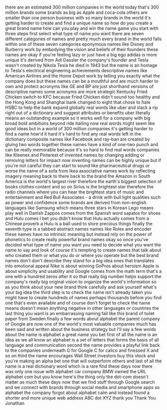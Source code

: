 
there are an estimated 300 million
companies in the world today that&#39;s 300
million brands some brands as big as
Apple and coca-cola others are smaller
than one person business with so many
brands in the world it&#39;s getting harder
to create and find a unique name so how
do you create a great brand name
how can you play and win the name game
you start with three steps first select
what type of name you want there are
seven different categories of names and
pretty much every brand in the world
falls within one of these seven
categories eponymous names like Disney
and Burberry work by embodying the
vision and beliefs of their founders
these names are okay if you&#39;re feeling
lazy or just have a big ego adidas is
more unique it&#39;s derived from Adi
Dassler the company&#39;s founder and Tesla
wasn&#39;t created by Nikola Tesla he died
in 1943 but the name is an homage to
Tesla&#39;s electrical engineering
achievements descriptive names like
American Airlines and the Home Depot
work by telling you exactly what the
company does but these names can be a
mouthful and are much harder to own and
protect acronyms like GE and BP are just
shorthand versions of descriptive names
some acronyms are more strategic
Kentucky Fried Chicken switch to KFC
because Fried Chicken didn&#39;t sound too
healthy and the Hong Kong and Shanghai
bank changed to eight that chose to hate
HSBC to help the bank expand globally
real words like uber and slack a rip
right out of a dictionary and suggest
attributes or benefits uber literally
means an outstanding example so it works
well for a company with big broad bold
ambitions beyond ride hailing now real
words might seem like good ideas but in
a world of 300 million companies it&#39;s
getting harder to find a name how&#39;d it
hard it&#39;s hard to find any real words
left in the dictionary composite names
like Facebook and ray-ban are created by
gluing two words together these names
have a kind of one-two punch and can be
really memorable because it&#39;s so hard to
find real words companies like Kleenex
and Pinterest of invented names by
changing adding or removing letters for
impact
now inventing names can be highly unique
but if you&#39;re not careful they can start
to sound like pharmaceutical drugs or
worse the name of a sofa from Ikea
associative names work by reflecting
imagery meaning back to there back to
the brand the Amazon in South America is
the world&#39;s largest river
therefore the earth&#39;s biggest selection
of books clothes content and so on
Sirius is the brightest star therefore
the radio channels where you can hear
the brightest stars of music and
entertainment and Red Bull Associates -
a drink with bull light qualities such
as power and confidence some brands are
derived from non-english languages like
Samsung which means three stars in
Korean Lego means play well in Danish
Zappos comes from the Spanish word
sapatos for shoes and Hulu comes I bet
you didn&#39;t know that Hulu actually comes
from a Chinese proverb a Hulu is a ball
used to store precious things finally
the seventh type is a tabbed abstract
names names like Rolex and encoder
these names have no intrinsic meaning
but instead rely on the power of
phonetics to create really powerful
brand names okay so once you&#39;ve decided
what type of name you want you need to
decide what you want the name to say and
look of course it&#39;s tempting to create
names that talk about who created them
or what you do or where you operate but
the best brand names don&#39;t don&#39;t
describe they stand for a big idea ones
that translates into emotional appeal
Nike is about winning GoPros about
heroism Apple is about simplicity and
usability and Google comes from the math
term that&#39;s a one with a hundred zeros
after it
so that really big number helps support
the company&#39;s really big original vision
to organize the world&#39;s information so
as you think about your new brand think
carefully and ask yourself what&#39;s your
big idea the third step is to check the
name isn&#39;t already taken you might have
to create hundreds of names perhaps
thousands before you find one that&#39;s
even available and of course don&#39;t
forget to check the name means doesn&#39;t
mean anything negative in other
languages or countries the last thing
you want is an embarrassing naming fail
like this brand of toilet paper from
Sweden
finally a few words about alphabet the
parent company of Google are now one of
the world&#39;s most valuable companies much
has been said and written about the
business strategy but I&#39;ll say a few
words about the name is alphabet a great
name
you bet first of all the name is an idea
as we all know an alphabet is a set of
letters that forms the basis of all
language and communication second the
name provides a playful link back to the
companies underneath G for Google C for
calico and finessed X and so on
third the name encourages Wall Street
investors buy this stock and you&#39;re
making an alpha bet one that will
outperform others and last of all the
name is a real dictionary word which is
a rare find these days now there was
only one issue with alphabet car company
BMW owned the URL alphabet com but you
know here&#39;s the thing
only the dot-com doesn&#39;t matter as much
these days now that we find stuff
through Google search and we connect
with brands through social media and
smartphone apps so alphabet the company
forgot about alphabet calm and instead
found a shorter and more unique web
address ABC dot XYZ thank you
Thank You Jonathan
